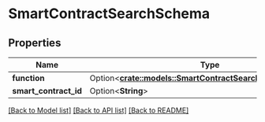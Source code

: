 # SmartContractSearchSchema

## Properties

Name | Type | Description | Notes
------------ | ------------- | ------------- | -------------
**function** | Option<[**crate::models::SmartContractSearchFunctionSchema**](SmartContractSearchFunctionSchema.md)> |  | [optional]
**smart_contract_id** | Option<**String**> |  | [optional]

[[Back to Model list]](../README.md#documentation-for-models) [[Back to API list]](../README.md#documentation-for-api-endpoints) [[Back to README]](../README.md)


